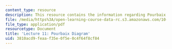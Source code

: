 ```yaml
---
content_type: resource
description: This resource contains the information regarding Pourbaix Diagram.
file: /media/https%3A/open-learning-course-data-rc.s3.amazonaws.com/10-626-electrochemical-energy-systems-spring-2014/3810acd9feaaf35e0f5e0c4f64f8cf84_MIT10_626S14_Lec11.pdf
file_type: application/pdf
resourcetype: Document
title: 'Lecture 11: Pourbaix Diagram'
uid: 3810acd9-feaa-f35e-0f5e-0c4f64f8cf84
---
```


